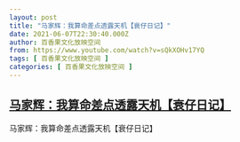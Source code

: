 ```yaml
---
layout: post
title: "马家辉：我算命差点透露天机【衰仔日记】"
date: 2021-06-07T22:30:40.000Z
author: 百香果文化放映空间
from: https://www.youtube.com/watch?v=sQkXOHv17YQ
tags: [ 百香果文化放映空间 ]
categories: [ 百香果文化放映空间 ]
---
```

<!--1623105040000-->
[马家辉：我算命差点透露天机【衰仔日记】](https://www.youtube.com/watch?v=sQkXOHv17YQ)
------

<div>
马家辉：我算命差点透露天机【衰仔日记】
</div>
